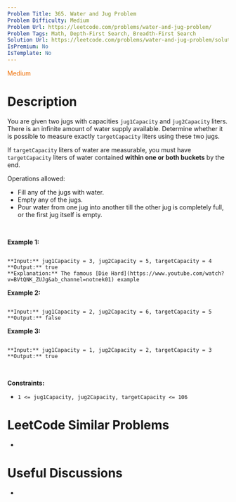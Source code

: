 ```yaml
---
Problem Title: 365. Water and Jug Problem
Problem Difficulty: Medium
Problem Url: https://leetcode.com/problems/water-and-jug-problem/
Problem Tags: Math, Depth-First Search, Breadth-First Search
Solution Url: https://leetcode.com/problems/water-and-jug-problem/solution/
IsPremium: No
IsTemplate: No
---
```


<span style="color: rgb(239, 108, 0);">Medium</span>

# Description

You are given two jugs with capacities `jug1Capacity` and `jug2Capacity` liters. There is an infinite amount of water supply available. Determine whether it is possible to measure exactly `targetCapacity` liters using these two jugs.


If `targetCapacity` liters of water are measurable, you must have `targetCapacity` liters of water contained **within one or both buckets** by the end.


Operations allowed:


* Fill any of the jugs with water.
* Empty any of the jugs.
* Pour water from one jug into another till the other jug is completely full, or the first jug itself is empty.


 


**Example 1:**



```

**Input:** jug1Capacity = 3, jug2Capacity = 5, targetCapacity = 4
**Output:** true
**Explanation:** The famous [Die Hard](https://www.youtube.com/watch?v=BVtQNK_ZUJg&ab_channel=notnek01) example 

```

**Example 2:**



```

**Input:** jug1Capacity = 2, jug2Capacity = 6, targetCapacity = 5
**Output:** false

```

**Example 3:**



```

**Input:** jug1Capacity = 1, jug2Capacity = 2, targetCapacity = 3
**Output:** true

```

 


**Constraints:**


* `1 <= jug1Capacity, jug2Capacity, targetCapacity <= 106`




# LeetCode Similar Problems

- []()

# Useful Discussions

- []()
